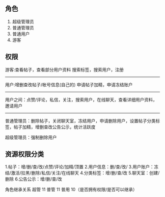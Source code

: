 ## 角色
1. 超级管理员
2. 普通管理员
3. 普通用户
4. 游客

## 权限
游客:查看帖子，查看部分用户资料 搜索标签，搜索用户，注册
***
用户:增删查改帖子/帐号信息(自己的) 申请帖子加精，申请冻结账户
***
用户之间：点赞/评论，私信，关注，搜索用户，在线聊天，查看详细用户资料，邀请用户
***

普通管理员：删除帖子，关闭聊天室，冻结用户，申请删除用户，设置帖子分类标签，帖子加精，增删查改公告公示，统计活跃度

超级管理员：强制删除用户

## 资源权限分类
1.帖子：增/删/查/改/点赞/评论/加精/顶置
2.用户信息：删/查/改/ 
3.用户账户：冻结/激活/拉黑/删除/私信/关注/在线聊天
4.分类标签：增/删/查/改
5.聊天室：创建/删除
6.公告公示：增/删/查/改
 




角色继承关系
超管 11
普管 11
普用 10（是否拥有权限/是否可以继承）


